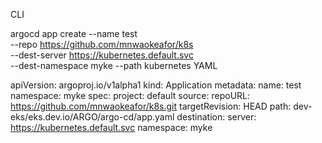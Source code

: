 CLI

argocd app create --name test \
--repo https://github.com/mnwaokeafor/k8s \
--dest-server https://kubernetes.default.svc \
--dest-namespace myke --path kubernetes
YAML

apiVersion: argoproj.io/v1alpha1
kind: Application
metadata:
  name: test
  namespace: myke
spec:
  project: default
  source:
    repoURL: https://github.com/mnwaokeafor/k8s.git
    targetRevision: HEAD
    path: dev-eks/eks.dev.io/ARGO/argo-cd/app.yaml
  destination:
    server: https://kubernetes.default.svc
    namespace: myke
